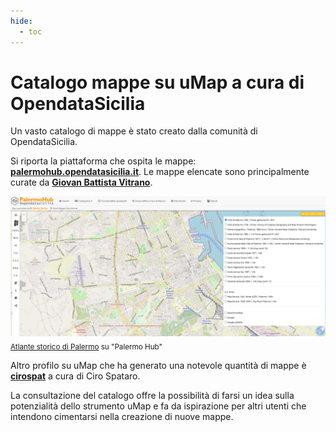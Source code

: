 ```yaml
---
hide:
  - toc
---
```


# Catalogo mappe su uMap a cura di OpendataSicilia

Un vasto catalogo di mappe è stato creato dalla comunità di OpendataSicilia.

Si riporta la piattaforma che ospita le mappe: [**palermohub.opendatasicilia.it**](https://palermohub.opendatasicilia.it/). 
Le mappe elencate sono principalmente curate da [**Giovan Battista Vitrano**](https://umap.openstreetmap.fr/it/user/giovan%20battista%20vitrano/).

![](https://raw.githubusercontent.com/opendatasicilia/guida-umap/main/docs/img/atlante-storico.png) <sub>[Atlante storico di Palermo](https://palermohub.opendatasicilia.it/index_atlante.html#14/38.1113/13.3534) su "Palermo Hub"</sub>

Altro profilo su uMap che ha generato una notevole quantità di mappe è [**cirospat**](https://umap.openstreetmap.fr/it/user/cirospat) a cura di Ciro Spataro.

La consultazione del catalogo offre la possibilità di farsi un idea sulla potenzialità dello strumento uMap e fa da ispirazione per altri utenti che intendono cimentarsi nella creazione di nuove mappe.
